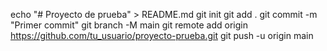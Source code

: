 echo "# Proyecto de prueba" > README.md
git init
git add .
git commit -m "Primer commit"
git branch -M main
git remote add origin https://github.com/tu_usuario/proyecto-prueba.git
git push -u origin main
